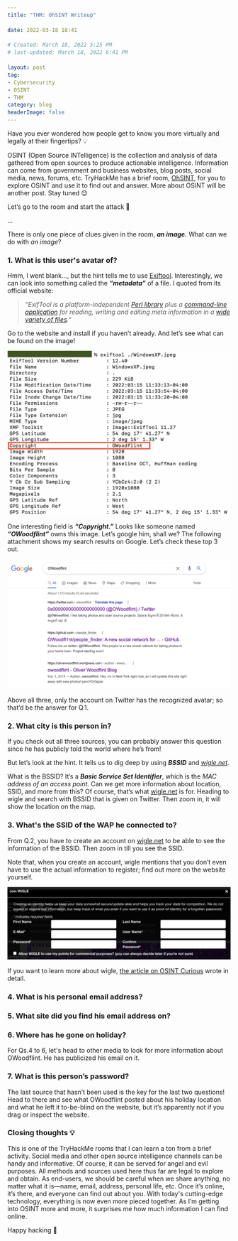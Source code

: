 ```yaml
---
title: "THM: OhSINT Writeup"

date: 2022-03-18 18:41

# Created: March 18, 2022 5:25 PM
# last-updated: March 18, 2022 6:41 PM

layout: post
tag:
- Cybersecurity
- OSINT
- THM
category: blog
headerImage: false
---
```


<aside>
Have you ever wondered how people get to know you more virtually and legally at their fingertips? 💡
</aside>


OSINT (Open Source INTelligence) is the collection and analysis of data gathered from open sources to produce actionable intelligence. Information can come from government and business websites, blog posts, social media, news, forums, etc. TryHackMe has a brief room, [OhSINT](https://tryhackme.com/room/ohsint), for you to explore OSINT and use it to find out and answer. More about OSINT will be another post. Stay tuned 😊

Let’s go to the room and start the attack 💪

...

There is only one piece of clues given in the room, ***an image.*** What can we do with *an image*?

### 1. What is this user's avatar of?

Hmm, I went blank..., but the hint tells me to use [Exiftool](https://exiftool.org/). Interestingly, we can look into something called the ***“metadata”*** of a file. I quoted from its official website:

> *“ExifTool is a platform-independent [Perl library](https://exiftool.org/ExifTool.html) plus a [command-line application](https://exiftool.org/exiftool_pod.html) for reading, writing and editing meta information in a [wide variety of files](https://exiftool.org/#supported).”*
> 

Go to the website and install if you haven’t already. And let’s see what can be found on the image!

![Untitled](/assets/posts/2022-03-18-THM-OhSINT-Writeup/Untitled.png)

One interesting field is ***“Copyright.”*** Looks like someone named ***“OWoodflint”*** owns this image. Let’s google him, shall we? The following attachment shows my search results on Google. Let’s check these top 3 out.

![Untitled](/assets/posts/2022-03-18-THM-OhSINT-Writeup/Untitled%201.png)

Above all three, only the account on Twitter has the recognized avatar; so that’d be the answer for Q.1.

### 2. What city is this person in?

If you check out all three sources, you can probably answer this question since he has publicly told the world where he’s from!

But let’s look at the hint. It tells us to dig deep by using ***BSSID*** and *[wigle.net](http://wigle.net).*

What is the BSSID? It’s a ***Basic Service Set Identifier***, which is the *MAC address of an access point.* Can we get more information about location, SSID, and more from this? Of course, that’s what [wigle.net](http://wigle.net) is for. Heading to wigle and search with BSSID that is given on Twitter. Then zoom in, it will show the location on the map.

### 3. What's the SSID of the WAP he connected to?

From Q.2, you have to create an account on [wigle.net](http://wigle.net) to be able to see the information of the BSSID. Then zoom in till you see the SSID.

Note that, when you create an account, wigle mentions that you don’t even have to use the actual information to register; find out more on the website yourself.

![Untitled](/assets/posts/2022-03-18-THM-OhSINT-Writeup/Untitled%202.png)

If you want to learn more about wigle, [the article on OSINT Curious](https://osintcurio.us/2019/01/15/tracking-all-the-wifi-things/) wrote in detail.

### 4. What is his personal email address?

### 5. What site did you find his email address on?

### 6. Where has he gone on holiday?

For Qs.4 to 6, let's head to other media to look for more information about OWoodflint. He has publicized his email on it.

### 7. What is this person’s password?

The last source that hasn’t been used is the key for the last two questions! Head to there and see what OWoodflint posted about his holiday location and what he left it to-be-blind on the website, but it’s apparently not if you drag or inspect the website.

### Closing thoughts 💡

This is one of the TryHackMe rooms that I can learn a ton from a brief activity. Social media and other open source intelligence channels can be handy and informative. Of course, it can be served for angel and evil purposes. All methods and sources used here thus far are legal to explore and obtain. As end-users, we should be careful when we share anything, no matter what it is—name, email, address, personal life, etc. Once it’s online, it’s there, and everyone can find out about you. With today's cutting-edge technology, everything is now even more pieced together. As I’m getting into OSINT more and more, it surprises me how much information I can find online.

Happy hacking 🦉
